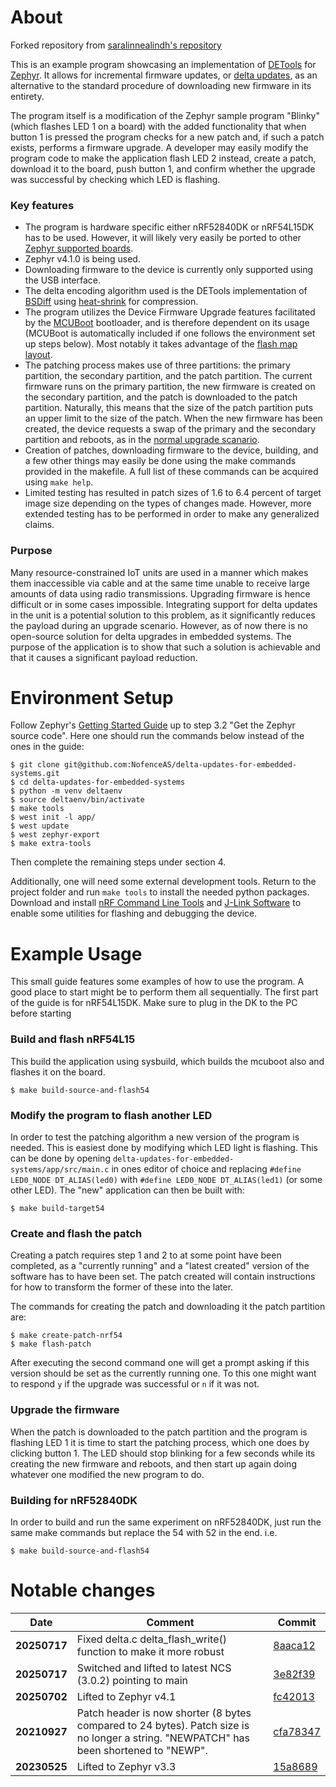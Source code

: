 # About

Forked repository from [saralinnealindh's repository](https://github.com/saralinnealindh/delta-updates-for-embedded-systems)

This is an example program showcasing an implementation of [DETools](https://github.com/eerimoq/detools) for [Zephyr](https://www.zephyrproject.org/). It allows for incremental firmware updates, or [delta updates](https://en.wikipedia.org/wiki/Delta_update), as an alternative to the standard procedure of downloading new firmware in its entirety. 

The program itself is a modification of the Zephyr sample program "Blinky" (which flashes LED 1 on a board) with the added functionality that when button 1 is pressed the program checks for a new patch and, if such a patch exists, performs a firmware upgrade. A developer may easily modify the program code to make the application flash LED 2 instead, create a patch, download it to the board, push button 1, and confirm whether the upgrade was successful by checking which LED is flashing.

### Key features 


* The program is hardware specific either nRF52840DK or nRF54L15DK has to be used. However, it will likely very easily be ported to other [Zephyr supported boards](https://docs.zephyrproject.org/latest/boards/index.html).
* Zephyr v4.1.0 is being used.
* Downloading firmware to the device is currently only supported using the USB interface.
* The delta encoding algorithm used is the DETools implementation of [BSDiff](http://www.daemonology.net/bsdiff/) using [heat-shrink](https://github.com/atomicobject/heatshrink) for compression.
* The program utilizes the Device Firmware Upgrade features facilitated by the [MCUBoot](https://www.mcuboot.com/) bootloader, and is therefore dependent on its usage (MCUBoot is automatically included if one follows the environment set up steps below). Most notably it takes advantage of the [flash map layout](https://github.com/mcu-tools/mcuboot/blob/main/docs/readme-zephyr.md).
* The patching process makes use of three partitions: the primary partition, the secondary partition, and the patch partition. The current firmware runs on the primary partition, the new firmware is created on the secondary partition, and the patch is downloaded to the patch partition. Naturally, this means that the size of the patch partition puts an upper limit to the size of the patch. When the new firmware has been created, the device requests a swap of the primary and the secondary partition and reboots, as in the [normal upgrade scanario](https://www.mcuboot.com/documentation/design/#high-level-operation).
* Creation of patches, downloading firmware to the device, building, and a few other things may easily be done using the make commands provided in the makefile. A full list of these commands can be acquired using `make help`.
* Limited testing has resulted in patch sizes of 1.6 to 6.4 percent of target image size depending on the types of changes made. However, more extended testing has to be performed in order to make any generalized claims.

### Purpose 
Many resource-constrained IoT units are used in a manner which makes them inaccessible via cable and at the same time unable to receive large amounts of data using radio transmissions. Upgrading firmware is hence difficult or in some cases impossible. Integrating support for delta updates in the unit is a potential solution to this problem, as it significantly reduces the payload during an upgrade scenario. However, as of now there is no open-source solution for delta upgrades in embedded systems. The purpose of the application is to show that such a solution is achievable and that it causes a significant payload reduction. 

# Environment Setup
Follow Zephyr's [Getting Started Guide](https://docs.zephyrproject.org/latest/getting_started/index.html) up to step 3.2 "Get the Zephyr source code". Here one should run the commands below instead of the ones in the guide:

    $ git clone git@github.com:NofenceAS/delta-updates-for-embedded-systems.git
    $ cd delta-updates-for-embedded-systems
    $ python -m venv deltaenv
    $ source deltaenv/bin/activate
    $ make tools
    $ west init -l app/
    $ west update
    $ west zephyr-export
    $ make extra-tools

Then complete the remaining steps under section 4. 

Additionally, one will need some external development tools. Return to the project folder and run `make tools` to install the needed python packages. Download and install [nRF Command Line Tools](https://www.nordicsemi.com/Products/Development-tools/nRF-Command-Line-Tools/Download#infotabs) and [J-Link Software](https://www.segger.com/downloads/jlink/) to enable some utilities for flashing and debugging the device.

# Example Usage
This small guide features some examples of how to use the program. A good place to start might be to perform them all sequentially. The first part of the guide is for nRF54L15DK. Make sure to plug in the DK to the PC before starting

### Build and flash nRF54L15
This build the application using sysbuild, which builds the mcuboot also and flashes it on the board.

    $ make build-source-and-flash54

### Modify the program to flash another LED
In order to test the patching algorithm a new version of the program is needed. This is easiest done by modifying which LED light is flashing. This can be done by opening `delta-updates-for-embedded-systems/app/src/main.c` in ones editor of choice and replacing `#define LED0_NODE DT_ALIAS(led0)` with `#define LED0_NODE DT_ALIAS(led1)` (or some other LED). The "new" application can then be built with:

    $ make build-target54

### Create and flash the patch
Creating a patch requires step 1 and 2 to at some point have been completed, as a "currently running" and a "latest created" version of the software has to have been set. The patch created will contain instructions for how to transform the former of these into the later. 

The commands for creating the patch and downloading it the patch partition are: 

    $ make create-patch-nrf54
    $ make flash-patch

After executing the second command one will get a prompt asking if this version should be set as the currently running one. To this one might want to respond `y` if the upgrade was successful or `n` if it was not.

### Upgrade the firmware
When the patch is downloaded to the patch partition and the program is flashing LED 1 it is time to start the patching process, which one does by clicking button 1. The LED should stop blinking for a few seconds while its creating the new firmware and reboots, and then start up again doing whatever one modified the new program to do. 


### Building for nRF52840DK

In order to build and run the same experiment on nRF52840DK, just run the same make commands but replace the 54 with 52 in the end. i.e. 

    $ make build-source-and-flash54

# Notable changes


| Date | Comment | Commit |
| ------ | ------ | ------ |
| **20250717**| Fixed delta.c delta_flash_write() function to make it more robust | [8aaca12](https://github.com/NofenceAS/delta-updates-for-embedded-systems/commit/8aaca124454c8514032f194353e868d2d3bbb03f) |
| **20250717**| Switched and lifted to latest NCS (3.0.2) pointing to main | [3e82f39](https://github.com/NofenceAS/delta-updates-for-embedded-systems/commit/3e82f3909a341f6d0dddf46954b7c2fac2606d1b) |
| **20250702**| Lifted to Zephyr v4.1 | [fc42013](https://github.com/NofenceAS/delta-updates-for-embedded-systems/commit/fc42013ed8c71f11e0b363b21d67e986e26dbbcc) |
| **20210927**| Patch header is now shorter (8 bytes compared to 24 bytes). Patch size is no longer a string. "NEWPATCH" has been shortened to "NEWP". | [cfa78347](https://gitlab.endian.se/thesis-projects/delta-updates-for-embedded-systems/-/commit/cfa78347cefd7b46330c46a17ffad75ccb58abee) |
| **20230525**| Lifted to Zephyr v3.3 | [15a8689](https://github.com/saralinnealindh/delta-updates-for-embedded-systems/commit/15a86891df7f148e71a3ea23763e1cf1c0e8f3bb) |
